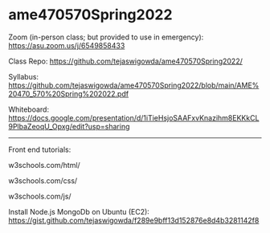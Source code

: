 # ame470570Spring2022

Zoom (in-person class; but provided to use in emergency): https://asu.zoom.us/j/6549858433

Class Repo: https://github.com/tejaswigowda/ame470570Spring2022/

Syllabus: https://github.com/tejaswigowda/ame470570Spring2022/blob/main/AME%20470_570%20Spring%202022.pdf

Whiteboard: https://docs.google.com/presentation/d/1iTieHsjoSAAFxvKnazihm8EKKkCL9PlbaZeoqU_Opxg/edit?usp=sharing


---

Front end tutorials:

w3schools.com/html/

w3schools.com/css/

w3schools.com/js/




Install Node.js MongoDb on Ubuntu (EC2):
https://gist.github.com/tejaswigowda/f289e9bff13d152876e8d4b3281142f8
